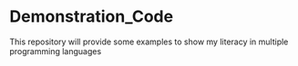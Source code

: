# Demonstration_Code
This repository will provide some examples to show my literacy in multiple programming languages
